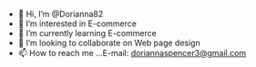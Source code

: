 - 👋 Hi, I’m @Dorianna82
- 👀 I’m interested in E-commerce 
- 🌱 I’m currently learning E-commerce 
- 💞️ I’m looking to collaborate on Web page design 
- 📫 How to reach me ...E-mail: doriannaspencer3@gmail.com

<!---
Dorianna82/Dorianna82 is a ✨ special ✨ repository because its `README.md` (this file) appears on your GitHub profile.
You can click the Preview link to take a look at your changes.
--->
